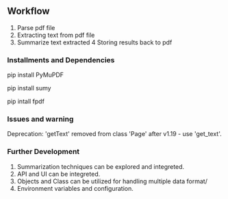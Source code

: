 ## Workflow
1. Parse pdf file
2. Extracting text from pdf file
3. Summarize text extracted
4  Storing results back to pdf

### Installments and Dependencies  
pip install PyMuPDF

pip install sumy

pip intall fpdf


### Issues and warning
Deprecation: 'getText' removed from class 'Page' after v1.19 - use 'get_text'.

### Further Development 

1. Summarization techniques can be explored and integreted.
2. API and UI can be integreted. 
3. Objects and Class can be utilized for handling multiple data format/
4. Environment variables and configuration.
 